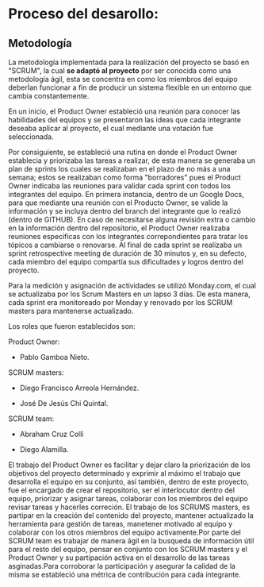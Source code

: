 # Proceso del desarollo:

## Metodología

La metodología implementada para la realización del proyecto se basó en "SCRUM", la cual **se adaptó al proyecto** por ser conocida como una metodología ágil, esta se concentra en como los miembros del equipo deberÌan funcionar a fin de producir un sistema flexible en un entorno que cambia constantemente.


En un inicio, el Product Owner estableció una reunión para conocer las habilidades del equipos y se presentaron las ideas que cada integrante deseaba aplicar al proyecto, el cual mediante una votación fue seleccionada.


Por consiguiente, se estableció una rutina en donde el Product Owner establecia y priorizaba las tareas a realizar, de esta manera se generaba un plan de sprints los cuales se realizaban en el plazo de no más a una semana; estos se realizaban como forma "borradores" pues el Product Owner indicaba las reuniones para validar cada sprint con todos los integrantes del equipo. En primera instancia, dentro de un Google Docs, para que mediante una reunión con el Producto Owner, se valide la información y se incluya dentro del branch del integrante que lo realizó (dentro de  GITHUB). En caso de necesitarse alguna revisión extra o cambio en la información dentro del repositorio, el Product Owner realizaba reuniones especificas con los integrantes correpondientes para tratar los tópicos a cambiarse o renovarse. Al final de cada sprint se realizaba un sprint retrospective meeting de duración de 30 minutos y, en su defecto, cada miembro del equipo compartía sus dificultades y logros dentro del proyecto.


Para la medición y asignación de actividades se utilizó Monday.com, el cual se actualizaba por los Scrum Masters en un lapso 3 días. De esta manera, cada sprint era monitoreado por Monday y renovado por los SCRUM masters para mantenerse actualizado.


Los roles que fueron establecidos son:


Product Owner:


* Pablo Gamboa Nieto.



SCRUM masters:


* Diego Francisco Arreola Hernández.



* José De Jesús Chi Quintal.


SCRUM team:


* Abraham Cruz Colli


* Diego Alamilla.

El trabajo del Product Owner es facilitar y dejar claro la priorización de los objetivos del proyecto determinado y exprimir al máximo el trabajo que desarrolla el equipo en su conjunto, así también, dentro de este proyecto, fue el encargado de crear el repositorio, ser el interlocutor dentro del equipo, priorizar y asignar tareas, colaborar con los miembros del equipo revisar tareas y hacerles correción. El trabajo de los SCRUMS masters, es partipar en la creación del contenido del proyecto, mantener actualizado la herramienta para gestión de tareas, manetener motivado al equipo y colaborar con los otros miembros del equipo activamente.Por parte del SCRUM team es trabajar de manera ágil en la busqueda de información útil para el resto del equipo, pensar en conjunto con los SCRUM masters y el Product Owner y su partipación activa en el desarrollo de las tareas asginadas.Para corroborar la participación y asegurar la calidad de la misma se estableció una métrica de contribución para cada integrante. 




